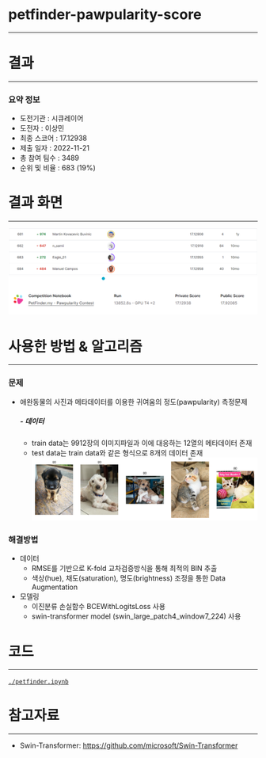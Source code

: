 # petfinder-pawpularity-score
---
# 결과
---
### 요약 정보
* 도전기관 : 시큐레이어
* 도전자 : 이상민
* 최종 스코어 : 17.12938
* 제출 일자 : 2022-11-21
* 총 참여 팀수 : 3489
* 순위 및 비율 : 683 (19%)

# 결과 화면
---
![ex_screenshot](./IMG/leaderBoard.png)
![ex_screenshot2](./IMG/Score.png)


# 사용한 방법 & 알고리즘
---
### 문제
* 애완동물의 사진과 메타데이터를 이용한 귀여움의 정도(pawpularity) 측정문제

  ##### - 데이터
  * train data는 9912장의 이미지파일과 이에 대응하는 12열의 메타데이터 존재
  * test data는 train data와 같은 형식으로 8개의 데이터 존재
    ![ex_screenshot3](./IMG/data.png)


### 해결방법
* 데이터
  * RMSE를 기반으로 K-fold 교차검증방식을 통해 최적의 BIN 추출
  * 색상(hue), 채도(saturation), 명도(brightness) 조정을 통한 Data Augmentation
* 모델링
  * 이진분류 손실함수 BCEWithLogitsLoss 사용 
  * swin-transformer model (swin_large_patch4_window7_224) 사용

# 코드
---
[`./petfinder.ipynb`](./petfinder.ipynb)

# 참고자료
---
* Swin-Transformer: https://github.com/microsoft/Swin-Transformer
